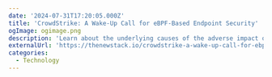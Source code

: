 ```yaml
---
date: '2024-07-31T17:20:05.000Z'
title: '‍CrowdStrike: A Wake-Up Call for eBPF-Based Endpoint Security'
ogImage: ogimage.png
description: 'Learn about the underlying causes of the adverse impact of cybersecurity attacks on organizations and how eBPF can help tackle these attacks'
externalUrl: 'https://thenewstack.io/crowdstrike-a-wake-up-call-for-ebpf-based-endpoint-security/'
categories:
  - Technology
---
```

